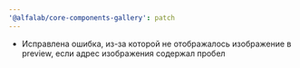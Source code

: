 ```yaml
---
'@alfalab/core-components-gallery': patch
---
```


- Исправлена ошибка, из-за которой не отображалось изображение в preview, если адрес изображения содержал пробел

